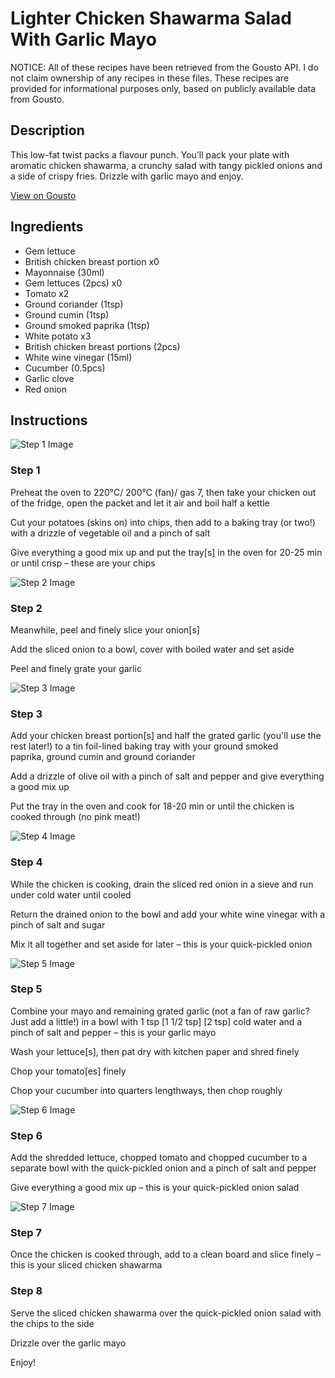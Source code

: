# Lighter Chicken Shawarma Salad With Garlic Mayo

NOTICE: All of these recipes have been retrieved from the Gousto API. I do not claim ownership of any recipes in these files. These recipes are provided for informational purposes only, based on publicly available data from Gousto.

## Description

This low-fat twist packs a flavour punch. You’ll pack your plate with aromatic chicken shawarma, a crunchy salad with tangy pickled onions and a side of crispy fries. Drizzle with garlic mayo and enjoy. 

[View on Gousto](https://www.gousto.co.uk/recipes/cookbook/lighter-chicken-shawarma-salad-with-garlic-mayo)

## Ingredients

- Gem lettuce
- British chicken breast portion x0
- Mayonnaise (30ml)
- Gem lettuces (2pcs) x0
- Tomato x2
- Ground coriander (1tsp)
- Ground cumin (1tsp)
- Ground smoked paprika (1tsp)
- White potato x3
- British chicken breast portions (2pcs)
- White wine vinegar (15ml)
- Cucumber (0.5pcs)
- Garlic clove
- Red onion

## Instructions

![Step 1 Image](https://production-media.gousto.co.uk/cms/recipe-step-image/Step-1-1683198517940-x200.jpg)

### Step 1

Preheat the oven to 220°C/ 200°C (fan)/ gas 7, then take your chicken out of the fridge, open the packet and let it air and boil half a kettle

Cut your potatoes (skins on) into chips, then add to a baking tray (or two!) with a drizzle of vegetable oil and a pinch of salt

Give everything a good mix up and put the tray[s] in the oven for 20-25 min or until crisp – these are your chips

![Step 2 Image](https://production-media.gousto.co.uk/cms/recipe-step-image/Step-2-1683198523170-x200.jpg)

### Step 2

Meanwhile, peel and finely slice your onion[s]

Add the sliced onion to a bowl, cover with boiled water and set aside

Peel and finely grate your garlic

![Step 3 Image](https://production-media.gousto.co.uk/cms/recipe-step-image/Step-3-1683198531609-x200.jpg)

### Step 3

Add your chicken breast portion[s] and half the grated garlic (you'll use the rest later!) to a tin foil-lined baking tray with your ground smoked paprika, ground cumin and ground coriander

Add a drizzle of olive oil with a pinch of salt and pepper and give everything a good mix up

Put the tray in the oven and cook for 18-20 min or until the chicken is cooked through (no pink meat!)

![Step 4 Image](https://production-media.gousto.co.uk/cms/recipe-step-image/Step-4-1683198535416-x200.jpg)

### Step 4

While the chicken is cooking, drain the sliced red onion in a sieve and run under cold water until cooled

Return the drained onion to the bowl and add your white wine vinegar with a pinch of salt and sugar

Mix it all together and set aside for later – this is your quick-pickled onion

![Step 5 Image](https://production-media.gousto.co.uk/cms/recipe-step-image/Step-5-1683198538570-x200.jpg)

### Step 5

Combine your mayo and remaining grated garlic (not a fan of raw garlic? Just add a little!) in a bowl with 1 tsp <span class="text-purple">[1 1/2 tsp] </span><span class="text-danger">[2 tsp] </span>cold water and a pinch of salt and pepper – this is your garlic mayo

Wash your lettuce[s], then pat dry with kitchen paper and shred finely

Chop your tomato[es] finely

Chop your cucumber into quarters lengthways, then chop roughly

![Step 6 Image](https://production-media.gousto.co.uk/cms/recipe-step-image/Step-6-1683198542128-x200.jpg)

### Step 6

Add the shredded lettuce, chopped tomato and chopped cucumber to a separate bowl with the quick-pickled onion and a pinch of salt and pepper

Give everything a good mix up – this is your quick-pickled onion salad

![Step 7 Image](https://production-media.gousto.co.uk/cms/recipe-step-image/Step-7-1683198545318-x200.jpg)

### Step 7

Once the chicken is cooked through, add to a clean board and slice finely – this is your sliced chicken shawarma

### Step 8

Serve the sliced chicken shawarma over the quick-pickled onion salad with the chips to the side

Drizzle over the garlic mayo

Enjoy!

